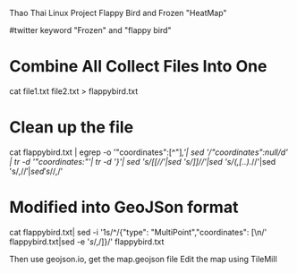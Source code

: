 Thao Thai
Linux Project
Flappy Bird and Frozen "HeatMap"

#twitter keyword "Frozen" and "flappy bird"

# Combine All Collect Files Into One
cat file1.txt file2.txt > flappybird.txt

# Clean up the file
cat flappybird.txt | egrep -o '"coordinates":[^"]*,'| sed '/"coordinates":null/d' | tr -d '"coordinates:"'| tr -d '\}'| sed 's/\[\[//'|sed 's/\]\]//'|sed 's/\(,\[..\).*//'|sed 's/,$//'|sed 's/$/,/'

# Modified into GeoJSon format
cat flappybird.txt| sed -i '1s/^/{"type": "MultiPoint","coordinates": [\n/' flappybird.txt|sed -e '$s/,$/\]\}/' flappybird.txt

Then use geojson.io, get the map.geojson file
Edit the map using TileMill
